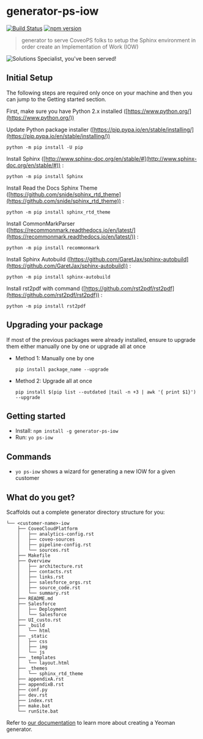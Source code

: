 # generator-ps-iow 

[![Build Status](https://travis-ci.org/jfallaire/generator-ps-iow.svg?branch=master)](https://travis-ci.org/jfallaire/generator-ps-iow) [![npm version](https://badge.fury.io/js/generator-ps-iow.svg)](https://badge.fury.io/js/generator-ps-iow)


> generator to serve CoveoPS folks to setup the Sphinx environment in order create an Implementation of Work (IOW)


![Solutions Specialist, you've been served!](https://i.imgflip.com/1jaox9.jpg)

## Initial Setup

The following steps are required only once on your machine and then you can jump to the Getting started section.

First, make sure you have Python 2.x installed ([https://www.python.org/](https://www.python.org/))

Update Python package installer ([https://pip.pypa.io/en/stable/installing/](https://pip.pypa.io/en/stable/installing/))

    python -m pip install -U pip

Install Sphinx ([http://www.sphinx-doc.org/en/stable/#](http://www.sphinx-doc.org/en/stable/#)) : 

    python -m pip install Sphinx

Install Read the Docs Sphinx Theme ([https://github.com/snide/sphinx_rtd_theme](https://github.com/snide/sphinx_rtd_theme)) : 

    python -m pip install sphinx_rtd_theme

Install CommonMarkParser  ([https://recommonmark.readthedocs.io/en/latest/](https://recommonmark.readthedocs.io/en/latest/)) : 

    python -m pip install recommonmark

Install Sphinx Autobuild ([https://github.com/GaretJax/sphinx-autobuild](https://github.com/GaretJax/sphinx-autobuild)) : 

    python -m pip install sphinx-autobuild

Install rst2pdf with command ([https://github.com/rst2pdf/rst2pdf](https://github.com/rst2pdf/rst2pdf)) : 

    python -m pip install rst2pdf

## Upgrading your package

If most of the previous packages were already installed, ensure to upgrade them either manually one by one or upgrade all at once

* Method 1: Manually one by one

    ```
    pip install package_name --upgrade
    ```

* Method 2: Upgrade all at once

    ```
    pip install $(pip list --outdated |tail -n +3 | awk '{ print $1}') --upgrade
    ```


## Getting started


- Install: `npm install -g generator-ps-iow`
- Run: `yo ps-iow`


## Commands

* `yo ps-iow` shows a wizard for generating a new IOW for a given customer 


## What do you get?

Scaffolds out a complete generator directory structure for you:

```
└── <customer-name>-iow
    ├── CoveoCloudPlatform
    │   ├── analytics-config.rst
    │   ├── coveo-sources
    │   ├── pipeline-config.rst
    │   └── sources.rst
    ├── Makefile
    ├── Overview
    │   ├── architecture.rst
    │   ├── contacts.rst
    │   ├── links.rst
    │   ├── salesforce_orgs.rst
    │   ├── source_code.rst
    │   └── summary.rst
    ├── README.md
    ├── Salesforce
    │   ├── Deployment
    │   └── Salesforce
    ├── UI_custo.rst
    ├── _build
    │   └── html
    ├── _static
    │   ├── css
    │   ├── img
    │   └── js
    ├── _templates
    │   └── layout.html
    ├── _themes
    │   └── sphinx_rtd_theme
    ├── appendixA.rst
    ├── appendixB.rst
    ├── conf.py
    ├── dev.rst
    ├── index.rst
    ├── make.bat
    └── runSite.bat

```

Refer to [our documentation](http://yeoman.io/authoring/) to learn more about creating a Yeoman generator.
